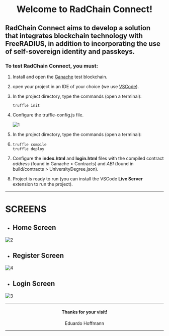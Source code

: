 <h1 align="center">Welcome to RadChain Connect!</h1>

## RadChain Connect aims to develop a solution that integrates blockchain technology with FreeRADIUS, in addition to incorporating the use of self-sovereign identity and passkeys.

### To test RadChain Connect, you must:

1. Install and open the [Ganache](https://archive.trufflesuite.com/ganache/) test blockchain.
2. open your project in an IDE of your choice (we use [VSCode](https://code.visualstudio.com/download)).
  
3. In the project directory, type the commands (open a terminal):
   ```
   truffle init 

4. Configure the truffle-config.js file.

   ![1](https://github.com/user-attachments/assets/7738632c-61d4-47f7-b1b9-3b1d21ad18e2)

5.  In the project directory, type the commands (open a terminal):

6.  ```
    truffle compile
    truffle deploy

7. Configure the **index.html** and **login.html** files with the compiled contract *address* (found in Ganache > Contracts) and *ABI* (found in build/contracts > UniversityDegree.json).

8. Project is ready to run (you can install the VSCode **Live Server** extension to run the project).

---
# SCREENS

- ## Home Screen

![2](https://github.com/user-attachments/assets/6cc5e84a-299b-444c-8521-a8e018cc2099)


- ## Register Screen

![4](https://github.com/user-attachments/assets/df50123b-c0d3-48ed-af71-41a8f967bea5)

- ## Login Screen


![3](https://github.com/user-attachments/assets/5b94f3b6-ff0d-45d1-8858-c0ef712a1149)


---
<h4 align="center">Thanks for your visit!</h4>

<p align="center">
  Eduardo Hoffmann
</p>

___
